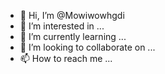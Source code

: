 - 👋 Hi, I’m @Mowiwowhgdi
- 👀 I’m interested in ...
- 🌱 I’m currently learning ...
- 💞️ I’m looking to collaborate on ...
- 📫 How to reach me ...

<!---
Mowiwowhgdi/Mowiwowhgdi is a ✨ special ✨ repository because its `README.md` (this file) appears on your GitHub profile.
You can click the Preview link to take a look at your changes.
--->
